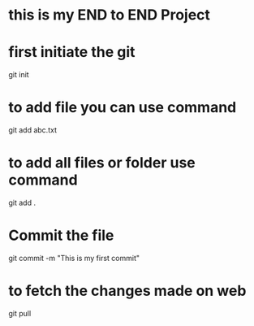 # this is my END to END Project
# first initiate the git
git init

# to add file you can use command
git add abc.txt

# to add all files or folder use command
git add .

# Commit the file
git commit -m "This is my first commit"

# to fetch the changes made on web
git pull